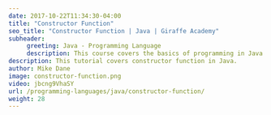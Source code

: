 ```yaml
---
date: 2017-10-22T11:34:30-04:00
title: "Constructor Function"
seo_title: "Constructor Function | Java | Giraffe Academy"
subheader:
     greeting: Java - Programming Language
     description: This course covers the basics of programming in Java. Work your way through the videos and we'll teach you everything you need to know to start your programming journey!
description: This tutorial covers constructor function in Java.
author: Mike Dane
image: constructor-function.png
video: jbcng9VhaSY
url: /programming-languages/java/constructor-function/
weight: 28
---
```

